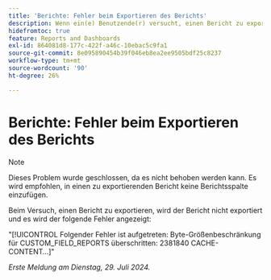 ```yaml
---
title: 'Berichte: Fehler beim Exportieren des Berichts'
description: Wenn ein(e) Benutzende(r) versucht, einen Bericht zu exportieren, wird der Bericht nicht exportiert und ein Fehler wird angezeigt.
hidefromtoc: true
feature: Reports and Dashboards
exl-id: 864081d8-177c-422f-a46c-10ebac5c9fa1
source-git-commit: 8e095890454b39f046eb8ea2ee9505bdf25c8237
workflow-type: tm+mt
source-wordcount: '90'
ht-degree: 26%

---
```


# Berichte: Fehler beim Exportieren des Berichts

>[!NOTE]
>
>Dieses Problem wurde geschlossen, da es nicht behoben werden kann. Es wird empfohlen, in einen zu exportierenden Bericht keine Berichtsspalte einzufügen.

Beim Versuch, einen Bericht zu exportieren, wird der Bericht nicht exportiert und es wird der folgende Fehler angezeigt:

&quot;[!UICONTROL Folgender Fehler ist aufgetreten: Byte-Größenbeschränkung für CUSTOM_FIELD_REPORTS überschritten: 2381840 CACHE-CONTENT…]&quot;

_Erste Meldung am Dienstag, 29. Juli 2024._

